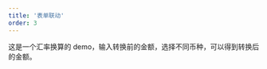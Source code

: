 ```yaml
---
title: '表单联动'
order: 3
---
```


这是一个汇率换算的 demo，输入转换前的金额，选择不同币种，可以得到转换后的金额。

<code src="./code/Linkage.tsx" defaultShowCode />
